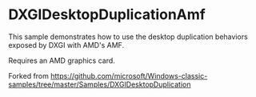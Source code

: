 # DXGIDesktopDuplicationAmf
This sample demonstrates how to use the desktop duplication behaviors exposed by DXGI with AMD's AMF.

Requires an AMD graphics card.

Forked from https://github.com/microsoft/Windows-classic-samples/tree/master/Samples/DXGIDesktopDuplication
